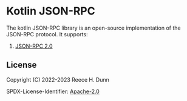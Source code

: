 # Kotlin JSON-RPC
The kotlin JSON-RPC library is an open-source implementation of the JSON-RPC
protocol. It supports:
1. [JSON-RPC 2.0](https://www.jsonrpc.org/specification)

## License
Copyright (C) 2022-2023 Reece H. Dunn

SPDX-License-Identifier: [Apache-2.0](LICENSE)
